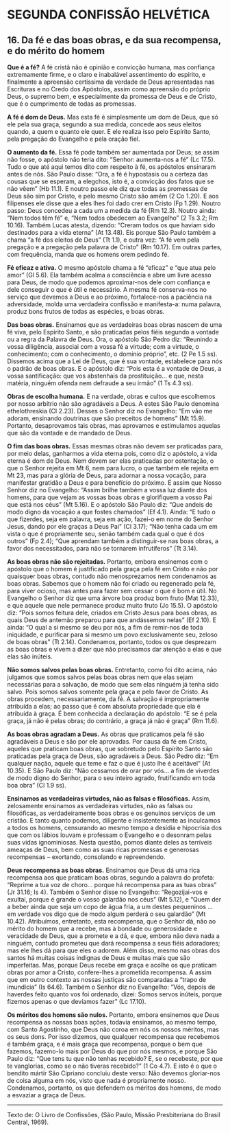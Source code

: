 # SEGUNDA CONFISSÃO HELVÉTICA

## 16. Da fé e das boas obras, e da sua recompensa, e do mérito do homem
**Que é a fé?** A fé cristã não é opinião e convicção humana, mas confiança extremamente firme, e o claro e inabalável assentimento do espírito, e finalmente a apreensão certíssima da verdade de Deus apresentadas nas Escrituras e no Credo dos Apóstolos, assim como apreensão do próprio Deus, o supremo bem, e especialmente da promessa de Deus e de Cristo, que é o cumprimento de todas as promessas.

**A fé é dom de Deus.** Mas esta fé é simplesmente um dom de Deus, que só ele pela sua graça, segundo a sua medida, concede aos seus eleitos quando, a quem e quanto ele quer. E ele realiza isso pelo Espírito Santo, pela pregação do Evangelho e pela oração fiel.

**O aumento da fé.** Essa fé pode também ser aumentada por Deus; se assim não fosse, o apóstolo não teria dito: “Senhor: aumenta-nos a fé” (Lc 17.5). Tudo o que até aqui temos dito com respeito à fé, os apóstolos ensinaram antes de nós. São Paulo disse: “Ora, a fé é hypostasis ou a certeza das cousas que se esperam, a elegchos, isto é, a convicção dos fatos que se não vêem” (Hb 11.1). E noutro passo ele diz que todas as promessas de Deus são sim por Cristo, e pelo mesmo Cristo são amém (2 Co 1.20). E aos filipenses ele disse que a eles lhes foi dado crer em Cristo (Fp 1.29). Noutro passo: Deus concedeu a cada um a medida da fé (Rm 12.3). Noutro ainda: “Nem todos têm fé” e, “Nem todos obedecem ao Evangelho” (2 Ts 3.2; Rm 10.16). Também Lucas atesta, dizendo: “Creram todos os que haviam sido destinados para a vida eterna” (At 13.48). Eis porque São Paulo também a chama “a fé dos eleitos de Deus” (Tt 1.1), e outra vez: “A fé vem pela pregação e a pregação pela palavra de Cristo” (Rm 10.17). Em outras partes, com frequência, manda que os homens orem pedindo fé.

**Fé eficaz e ativa.** O mesmo apóstolo chama a fé “eficaz” e “que atua pelo amor” (Gl 5.6). Ela também acalma a consciência e abre um livre acesso para Deus, de modo que podemos aproximar-nos dele com confiança e dele conseguir o que é útil e necessário. A mesma fé conserva-nos no serviço que devemos a Deus e ao próximo, fortalece-nos a paciência na adversidade, molda uma verdadeira confissão e manifesta-a: numa palavra, produz bons frutos de todas as espécies, e boas obras.

**Das boas obras.** Ensinamos que as verdadeiras boas obras nascem de uma fé viva, pelo Espírito Santo, e são praticadas pelos fiéis segundo a vontade ou a regra da Palavra de Deus. Ora, o apóstolo São Pedro diz: “Reunindo a vossa diligência, associai com a vossa fé a virtude; com a virtude, o conhecimento; com o conhecimento, o domínio próprio”, etc. (2 Pe 1.5 ss). Dissemos acima que a Lei de Deus, que é sua vontade, estabelece para nós o padrão de boas obras. E o apóstolo diz: “Pois esta é a vontade de Deus, a vossa santificação: que vos abstenhais da prostituição… e que, nesta matéria, ninguém ofenda nem defraude a seu irmão” (1 Ts 4.3 ss).

**Obras de escolha humana.** E na verdade, obras e cultos que escolhemos por nosso arbítrio não são agradáveis a Deus. A estes São Paulo denomina ethelothreskia (CI 2.23). Desses o Senhor diz no Evangelho: “Em vão me adoram, ensinando doutrinas que são preceitos de homens” (Mt 15.9). Portanto, desaprovamos tais obras, mas aprovamos e estimulamos aquelas que são da vontade e de mandado de Deus.

**O fim das boas obras.** Essas mesmas obras não devem ser praticadas para, por meio delas, ganharmos a vida eterna pois, como diz o apóstolo, a vida eterna é dom de Deus. Nem devem ser elas praticadas por ostentação, o que o Senhor rejeita em Mt 6, nem para lucro, o que também ele rejeita em Mt 23, mas para a glória de Deus, para adornar a nossa vocação, para manifestar gratidão a Deus e para benefício do próximo. É assim que Nosso Senhor diz no Evangelho: “Assim brilhe também a vossa luz diante dos homens, para que vejam as vossas boas obras e glorifiquem a vosso Pai que está nos céus” (Mt 5.16). E o apóstolo São Paulo diz: “Que andeis de modo digno da vocação a que fostes chamados” (Ef 4.1). Ainda: “E tudo o que fizerdes, seja em palavra, seja em ação, fazei-o em nome do Senhor Jesus, dando por ele graças a Deus Pai” (Cl 3.17); “Não tenha cada um em vista o que é propriamente seu, senão também cada qual o que é dos outros” (Fp 2.4); “Que aprendam também a distinguir-se nas boas obras, a favor dos necessitados, para não se tornarem infrutíferos” (Tt 3.14).

**As boas obras não são rejeitadas.** Portanto, embora ensinemos com o apóstolo que o homem é justificado pela graça pela fé em Cristo e não por quaisquer boas obras, contudo não menosprezamos nem condenamos as boas obras. Sabemos que o homem não foi criado ou regenerado pela fé, para viver ocioso, mas antes para fazer sem cessar o que é bom e útil. No Evangelho o Senhor diz que uma árvore boa produz bom fruto (Mat 12.33), e que aquele que nele permanece produz muito fruto (Jo 15.5). O apóstolo diz: “Pois somos feitura dele, criados em Cristo Jesus para boas obras, as quais Deus de antemão preparou para que andássemos nelas” (Ef 2.10). E ainda: “O qual a si mesmo se deu por nós, a fim de remir-nos de toda iniquidade, e purificar para si mesmo um povo exclusivamente seu, zeloso de boas obras” (Tt 2.14). Condenamos, portanto, todos os que desprezam as boas obras e vivem a dizer que não precisamos dar atenção a elas e que elas são inúteis.

**Não somos salvos pelas boas obras.** Entretanto, como foi dito acima, não julgamos que somos salvos pelas boas obras nem que elas sejam necessárias para a salvação, de modo que sem elas ninguém já tenha sido salvo. Pois somos salvos somente pela graça e pelo favor de Cristo. As obras procedem, necessariamente, da fé. A salvação é impropriamente atribuída a elas; ao passo que é com absoluta propriedade que ela é atribuída à graça. É bem conhecida a declaração do apóstolo: “E se é pela graça, já não é pelas obras; do contrário, a graça já não é graça” (Rm 11.6).

**As boas obras agradam a Deus.** As obras que praticamos pela fé são agradáveis a Deus e são por ele aprovadas. Por causa da fé em Cristo, aqueles que praticam boas obras, que sobretudo pelo Espírito Santo são praticadas pela graça de Deus, são agradáveis a Deus. São Pedro diz: “Em qualquer nação, aquele que teme e faz o que é justo lhe é aceitável” (At 10.35). E São Paulo diz: “Não cessamos de orar por vós… a fim de viverdes de modo digno do Senhor, para o seu inteiro agrado, frutificando em toda boa obra” (Cl 1.9 ss).

**Ensinamos as verdadeiras virtudes, não as falsas e filosóficas.** Assim, zelosamente ensinamos as verdadeiras virtudes, não as falsas ou filosóficas, as verdadeiramente boas obras e os genuínos serviços de um cristão. E tanto quanto podemos, diligente e insistentemente as inculcamos a todos os homens, censurando ao mesmo tempo a desídia e hipocrisia dos que com os lábios louvam e professam o Evangelho e o desonram pelas suas vidas ignominiosas. Nesta questão, pomos diante deles as terríveis ameaças de Deus, bem como as suas ricas promessas e generosas recompensas – exortando, consolando e repreendendo.

**Deus recompensa as boas obras.** Ensinamos que Deus dá uma rica recompensa aos que praticam boas obras, segundo a palavra do profeta: “Reprime a tua voz de choro… porque há recompensa para as tuas obras” (Jr 31.16; Is 4). Também o Senhor disse no Evangelho: “Regozijai-vos e exultai, porque é grande o vosso galardão nos céus” (Mt 5.12), e “Quem der a beber ainda que seja um copo de água fria, a um destes pequeninos … em verdade vos digo que de modo algum perderá o seu galardão” (Mt 10.42). Atribuímos, entretanto, esta recompensa, que o Senhor dá, não ao mérito do homem que a recebe, mas à bondade ou generosidade e veracidade de Deus, que a promete e a dá, e que, embora não deva nada a ninguém, contudo prometeu que dará recompensa a seus fiéis adoradores; mas ele lhes dá para que eles o adorem. Além disso, mesmo nas obras dos santos há muitas coisas indignas de Deus e muitas mais que são imperfeitas. Mas, porque Deus recebe em graça e acolhe os que praticam obras por amor a Cristo, confere-lhes a prometida recompensa. A assim que em outro contexto as nossas justiças são comparadas a “trapo de imundícia” (Is 64.6). Também o Senhor diz no Evangelho: “Vós, depois de haverdes feito quanto vos foi ordenado, dizei: Somos servos inúteis, porque fizemos apenas o que devíamos fazer” (Lc 17.10).

**Os méritos dos homens são nulos.** Portanto, embora ensinemos que Deus recompensa as nossas boas ações, todavia ensinamos, ao mesmo tempo, com Santo Agostinho, que Deus não coroa em nós os nossos méritos, mas os seus dons. Por isso dizemos, que qualquer recompensa que recebemos é também graça, e é mais graça que recompensa, porque o bem que fazemos, fazemo-lo mais por Deus do que por nós mesmos, e porque São Paulo diz: “Que tens tu que não tenhas recebido? E, se o recebeste, por que te vanglorias, como se o não tiveras recebido?” (1 Co 4.7). E isto é o que o bendito mártir São Cipriano concluiu deste verso: Não devemos gloriar-nos de coisa alguma em nós, visto que nada é propriamente nosso. Condenamos, portanto, os que defendem os méritos dos homens, de modo a esvaziar a graça de Deus.

---

Texto de: O Livro de Confissões, (São Paulo, Missão Presbiteriana do Brasil Central, 1969).
